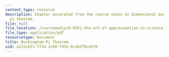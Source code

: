 ```yaml
---
content_type: resource
description: Chapter excerpted from the course notes on dimensional analysis and Buckingham's
  pi theorem.
file: null
file_location: /coursemedia/6-055j-the-art-of-approximation-in-science-and-engineering-spring-2008/a122c6317f3a2c60f9316cab2f8ce570_apr14b.pdf
file_type: application/pdf
resourcetype: Document
title: Buckingham Pi Theorem
uid: a122c631-7f3a-2c60-f931-6cab2f8ce570
---
```

